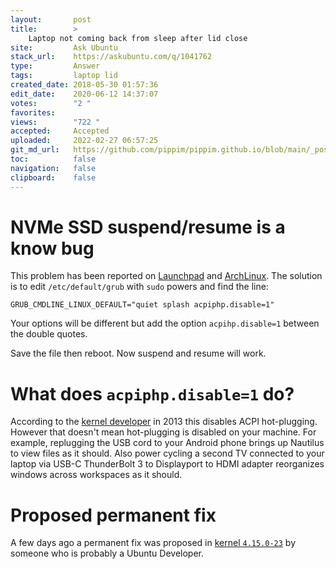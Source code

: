 ```yaml
---
layout:       post
title:        >
    Laptop not coming back from sleep after lid close
site:         Ask Ubuntu
stack_url:    https://askubuntu.com/q/1041762
type:         Answer
tags:         laptop lid
created_date: 2018-05-30 01:57:36
edit_date:    2020-06-12 14:37:07
votes:        "2 "
favorites:    
views:        "722 "
accepted:     Accepted
uploaded:     2022-02-27 06:57:25
git_md_url:   https://github.com/pippim/pippim.github.io/blob/main/_posts/2018/2018-05-30-Laptop-not-coming-back-from-sleep-after-lid-close.md
toc:          false
navigation:   false
clipboard:    false
---
```


# NVMe SSD suspend/resume is a know bug

This problem has been reported on [Launchpad][1] and [ArchLinux][2]. The solution is to edit `/etc/default/grub` with `sudo` powers and find the line:

``` 
GRUB_CMDLINE_LINUX_DEFAULT="quiet splash acpiphp.disable=1"
```

Your options will be different but add the option `acpihp.disable=1` between the double quotes.

Save the file then reboot. Now suspend and resume will work.

# What does `acpiphp.disable=1` do?

According to the [kernel developer][3] in 2013 this disables ACPI hot-plugging. However that doesn't mean hot-plugging is disabled on your machine. For example, replugging the USB cord to your Android phone brings up Nautilus to view files as it should. Also power cycling a second TV connected to your laptop via USB-C ThunderBolt 3 to Displayport to HDMI adapter reorganizes windows across workspaces as it should.

# Proposed permanent fix

A few days ago a permanent fix was proposed in [kernel `4.15.0-23`][4] by someone who is probably a Ubuntu Developer.


  [1]: https://bugs.launchpad.net/ubuntu/+source/linux/+bug/1655100
  [2]: https://bbs.archlinux.org/viewtopic.php?id=216520
  [3]: https://patchwork.kernel.org/patch/2436731/
  [4]: https://people.canonical.com/~khfeng/lp1655100-2/
